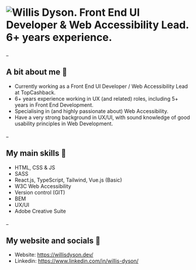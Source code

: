 # ![Willis Dyson. Front End UI Developer & Web Accessibility Lead. 6+ years experience.](https://willisdyson.dev/images/github-1.png)
_

## A bit about me 🤔

* Currently working as a Front End UI Developer / Web Accessibility Lead at TopCashback.
* 6+ years experience working in UX (and related) roles, including 5+ years in Front End Development.
* Specialising in (and highly passionate about) Web Accessibility.
* Have a very strong background in UX/UI, with sound knowledge of good usability principles in Web Development.

 _

## My main skills 🧠

* HTML, CSS & JS
* SASS
* React.js, TypeScript, Tailwind, Vue.js (Basic)
* W3C Web Accessibility
* Version control (GIT)
* BEM
* UX/UI
* Adobe Creative Suite
 
_

## My website and socials 💬

* Website: https://willisdyson.dev/
* Linkedin: https://www.linkedin.com/in/willis-dyson/
